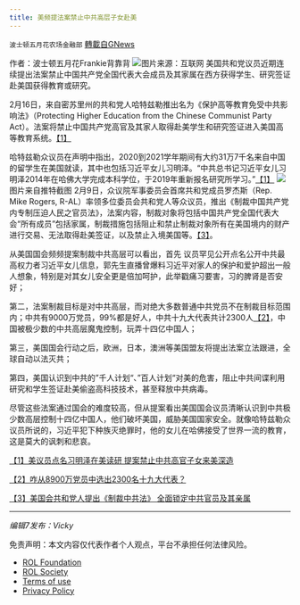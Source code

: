 ```yaml
---
title: 美频提法案禁止中共高层子女赴美
---
```

`波士顿五月花农场金融部` [轉載自GNews](https://gnews.org/zh-hans/2052094/)

作者：波士顿五月花Frankie背靠背
![](https://assets.gnews.org/wp-content/uploads/2022/02/Screen-Shot-2022-02-23-at-5.54.37-PM-1.png)图片来源：互联网
美国共和党议员近期连续提出法案禁止中国共产党全国代表大会成员及其家属在西方获得学生、研究签证赴美国获得教育或研究。

2月16日，来自密苏里州的共和党人哈特兹勒推出名为《保护高等教育免受中共影响法》（Protecting Higher Education from the Chinese Communist Party Act）。法案将禁止中国共产党高官及其家人取得赴美学生和研究签证进入美国高等教育系统。[【1】](https://www.voachinese.com/a/us-lawmaker-bill-to-bar-ccp-from-univ-20220222/6455047.html)

哈特兹勒众议员在声明中指出，2020到2021学年期间有大约31万7千名来自中国的留学生在美国就读，其中也包括习近平女儿习明泽。“中共总书记习近平女儿习明泽2014年在哈佛大学完成本科学位，于2019年重新报名研究所学习。”[【1】](https://www.voachinese.com/a/us-lawmaker-bill-to-bar-ccp-from-univ-20220222/6455047.html)
![](https://assets.gnews.org/wp-content/uploads/2022/02/Screen-Shot-2022-02-23-at-5.59.39-PM-1.png)
图片来自推特截图
2月9日，众议院军事委员会首席共和党成员罗杰斯（Rep. Mike Rogers, R-AL）率领多位委员会共和党人等众议员，推出《制裁中国共产党内专制压迫人民之官员法》，法案内容，制裁对象将包括中国共产党全国代表大会“所有成员”包括家属，制裁措施包括阻止和禁止制裁对象所有在美国境内的财产进行交易、无法取得赴美签证，以及禁止入境美国等。[【3】](https://www.voachinese.com/a/us-gop-lawmakers-introduce-bill-to-sanction-ccp-officials-20220209/6435255.html)。

从美国国会频频提案制裁中共高层可以看出，首先 议员罕见公开点名公开中共最高权力者习近平女儿信息，郭先生直播曾爆料习近平对家人的保护和爱护超出一般人想象，特别是对其女儿安全更是倍加呵护，此举戳痛习要害，习的脾肾是否安好；

第二，法案制裁目标是对中共高层，而对绝大多数普通中共党员不在制裁目标范围内；中共有9000万党员，99%都是好人，中共十九大代表共计2300人[【2】](http://www.xinhuanet.com//politics/2017-06/15/c_1121148933.htm)，中国被极少数的中共高层魔鬼控制，玩弄十四亿中国人；

第三，美国国会行动之后，欧洲，日本，澳洲等美国盟友将提出法案立法跟进，全球自动以法灭共；

第四，美国认识到中共的”千人计划“、”百人计划“对美的危害，阻止中共间谍利用研究和学生签证赴美偷盗高科技技术，甚至释放中共病毒。

尽管这些法案通过国会的难度较高，但从提案看出美国国会议员清晰认识到中共极少数高层控制十四亿中国人，他们破坏美国，威胁美国国家安全。就像哈特兹勒众议员所说的，习近平犯下种族灭绝罪时，他的女儿在哈佛接受了世界一流的教育，这是莫大的讽刺和悲哀。

[【1】美议员点名习明泽在美读研 提案禁止中共高官子女来美深造](https://www.voachinese.com/a/us-lawmaker-bill-to-bar-ccp-from-univ-20220222/6455047.html)

[【2】咋从8900万党员中选出2300名十九大代表？](http://www.xinhuanet.com//politics/2017-06/15/c_1121148933.htm)

[【3】美国会共和党人提出《制裁中共法》 全面锁定中共官员及其亲属](https://www.voachinese.com/a/us-gop-lawmakers-introduce-bill-to-sanction-ccp-officials-20220209/6435255.html)

* * *

*编辑7发布：Vicky*

 

免责声明：本文内容仅代表作者个人观点，平台不承担任何法律风险。

- [ROL Foundation](https://rolfoundation.org/)
- [ROL Society](https://rolsociety.org/)
- [Terms of use](https://gnews.org/terms-of-use-3/)
- [Privacy Policy](https://gnews.org/privacy-policy/)
